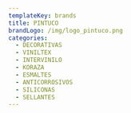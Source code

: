```yaml
---
templateKey: brands
title: PINTUCO
brandLogo: /img/logo_pintuco.png
categories:
  - DECORATIVAS
  - VINILTEX
  - INTERVINILO
  - KORAZA
  - ESMALTES
  - ANTICORROSIVOS
  - SILICONAS
  - SELLANTES
---
```

